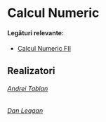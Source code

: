# Calcul Numeric
#### Legături relevante:
- [Calcul Numeric FII](https://profs.info.uaic.ro/~ancai/CN/)

## Realizatori
###### [Andrei Tablan](https://github.com/andreitablan "Andrei Tablan")
###### [Dan Leagan](https://github.com/leagan-dan)
